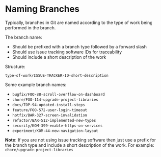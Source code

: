 # Naming Branches

Typically, branches in Git are named according to the type of work being performed in the branch. 

The branch name:

* Should be prefixed with a branch type followed by a forward slash
* Should use issue tracking software IDs for traceability
* Should include a short description of the work

Structure:

`type-of-work/ISSUE-TRACKER-ID-short-description`

Some example branch names:

* `bugfix/FOO-88-scroll-overflow-on-dashboard`
* `chore/FOO-114-upgrade-project-libraries`
* `docs/TOP-94-updated-install-steps`
* `feature/FOO-572-user-login-timeout`
* `hotfix/BAR-327-screen-invalidation`
* `refactor/BAR-512-implemented-new-types`
* `security/KOM-399-enable-https-on-services`
* `experiment/KOM-44-new-navigation-layout`

__Note:__ If you are not using issue tracking software then just use a prefix for the branch type and include a short description of the work. For example: `chore/upgrade-project-libraries`